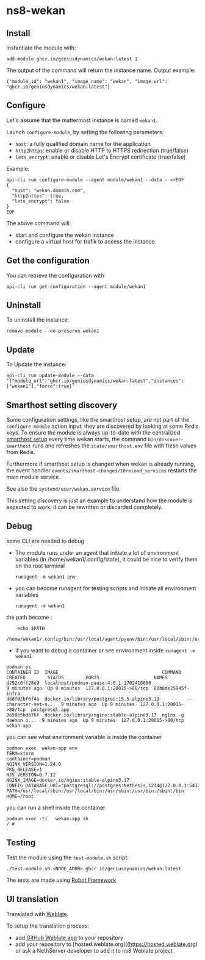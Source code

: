 # ns8-wekan

## Install

Instantiate the module with:

    add-module ghcr.io/geniusdynamics/wekan:latest 1

The output of the command will return the instance name.
Output example:

    {"module_id": "wekan1", "image_name": "wekan", "image_url": "ghcr.io/geniusdynamics/wekan:latest"}

## Configure

Let's assume that the mattermost instance is named `wekan1`.

Launch `configure-module`, by setting the following parameters:
- `host`: a fully qualified domain name for the application
- `http2https`: enable or disable HTTP to HTTPS redirection (true/false)
- `lets_encrypt`: enable or disable Let's Encrypt certificate (true/false)


Example:

```
api-cli run configure-module --agent module/wekan1 --data - <<EOF
{
  "host": "wekan.domain.com",
  "http2https": true,
  "lets_encrypt": false
}
EOF
```

The above command will:
- start and configure the wekan instance
- configure a virtual host for trafik to access the instance

## Get the configuration
You can retrieve the configuration with

```
api-cli run get-configuration --agent module/wekan1
```

## Uninstall

To uninstall the instance:

    remove-module --no-preserve wekan1

## Update

To Update the instance:

    api-cli run update-module --data '{"module_url":"ghcr.io/geniusdynamics/wekan:latest","instances":["wekan1"],"force":true}'

## Smarthost setting discovery

Some configuration settings, like the smarthost setup, are not part of the
`configure-module` action input: they are discovered by looking at some
Redis keys.  To ensure the module is always up-to-date with the
centralized [smarthost
setup](https://geniusdynamics.github.io/ns8-core/core/smarthost/) every time
wekan starts, the command `bin/discover-smarthost` runs and refreshes
the `state/smarthost.env` file with fresh values from Redis.

Furthermore if smarthost setup is changed when wekan is already
running, the event handler `events/smarthost-changed/10reload_services`
restarts the main module service.

See also the `systemd/user/wekan.service` file.

This setting discovery is just an example to understand how the module is
expected to work: it can be rewritten or discarded completely.

## Debug

some CLI are needed to debug

- The module runs under an agent that initiate a lot of environment variables (in /home/wekan1/.config/state), it could be nice to verify them
on the root terminal

    `runagent -m wekan1 env`

- you can become runagent for testing scripts and initiate all environment variables
  
    `runagent -m wekan1`

 the path become : 
```
    echo $PATH
    /home/wekan1/.config/bin:/usr/local/agent/pyenv/bin:/usr/local/sbin:/usr/local/bin:/usr/sbin:/usr/bin:/usr/
```

- if you want to debug a container or see environment inside
 `runagent -m wekan1`
 ```
podman ps
CONTAINER ID  IMAGE                                      COMMAND               CREATED        STATUS        PORTS                    NAMES
d292c6ff28e9  localhost/podman-pause:4.6.1-1702418000                          9 minutes ago  Up 9 minutes  127.0.0.1:20015->80/tcp  80b8de25945f-infra
d8df02bf6f4a  docker.io/library/postgres:15.5-alpine3.19          --character-set-s...  9 minutes ago  Up 9 minutes  127.0.0.1:20015->80/tcp  postgresql-app
9e58e5bd676f  docker.io/library/nginx:stable-alpine3.17  nginx -g daemon o...  9 minutes ago  Up 9 minutes  127.0.0.1:20015->80/tcp  wekan-app
```

you can see what environment variable is inside the container
```
podman exec  wekan-app env
TERM=xterm
container=podman
NGINX_VERSION=1.24.0
PKG_RELEASE=1
NJS_VERSION=0.7.12
NGINX_IMAGE=docker.io/nginx:stable-alpine3.17
CONFIG_DATABASE_URI="postgresql://postgres:Nethesis,1234@127.0.0.1:5432/toto"
PATH=/usr/local/sbin:/usr/local/bin:/usr/sbin:/usr/bin:/sbin:/bin
HOME=/root
```

you can run a shell inside the container

```
podman exec -ti   wekan-app sh
/ # 
```
## Testing

Test the module using the `test-module.sh` script:


    ./test-module.sh <NODE_ADDR> ghcr.io/geniusdynamics/wekan:latest

The tests are made using [Robot Framework](https://robotframework.org/)

## UI translation

Translated with [Weblate](https://hosted.weblate.org/projects/ns8/).

To setup the translation process:

- add [GitHub Weblate app](https://docs.weblate.org/en/latest/admin/continuous.html#github-setup) to your repository
- add your repository to [hosted.weblate.org]((https://hosted.weblate.org) or ask a NethServer developer to add it to ns8 Weblate project
